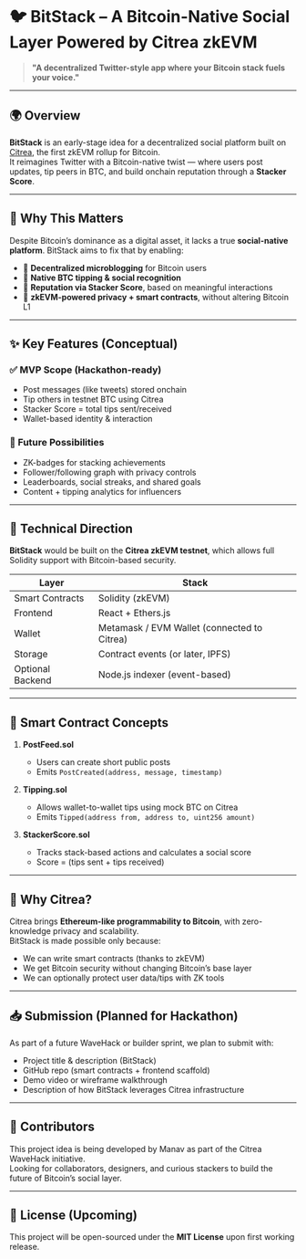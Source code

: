 # 🐦 BitStack – A Bitcoin-Native Social Layer Powered by Citrea zkEVM

> **"A decentralized Twitter-style app where your Bitcoin stack fuels your voice."**

---

## 🌍 Overview

**BitStack** is an early-stage idea for a decentralized social platform built on [Citrea](https://citrea.xyz), the first zkEVM rollup for Bitcoin.  
It reimagines Twitter with a Bitcoin-native twist — where users post updates, tip peers in BTC, and build onchain reputation through a **Stacker Score**.

---

## 🧠 Why This Matters

Despite Bitcoin’s dominance as a digital asset, it lacks a true **social-native platform**. BitStack aims to fix that by enabling:

- 📝 **Decentralized microblogging** for Bitcoin users  
- 💸 **Native BTC tipping & social recognition**  
- 🧮 **Reputation via Stacker Score**, based on meaningful interactions  
- 🧱 **zkEVM-powered privacy + smart contracts**, without altering Bitcoin L1  

---

## ✨ Key Features (Conceptual)

### ✅ MVP Scope (Hackathon-ready)
- Post messages (like tweets) stored onchain
- Tip others in testnet BTC using Citrea
- Stacker Score = total tips sent/received
- Wallet-based identity & interaction

### 🧩 Future Possibilities
- ZK-badges for stacking achievements
- Follower/following graph with privacy controls
- Leaderboards, social streaks, and shared goals
- Content + tipping analytics for influencers

---

## 🧱 Technical Direction

**BitStack** would be built on the **Citrea zkEVM testnet**, which allows full Solidity support with Bitcoin-based security.

| Layer | Stack |
|-------|-------|
| Smart Contracts | Solidity (zkEVM) |
| Frontend | React + Ethers.js |
| Wallet | Metamask / EVM Wallet (connected to Citrea) |
| Storage | Contract events (or later, IPFS) |
| Optional Backend | Node.js indexer (event-based) |

---

## 🧠 Smart Contract Concepts

1. **PostFeed.sol**  
   - Users can create short public posts  
   - Emits `PostCreated(address, message, timestamp)`  

2. **Tipping.sol**  
   - Allows wallet-to-wallet tips using mock BTC on Citrea  
   - Emits `Tipped(address from, address to, uint256 amount)`

3. **StackerScore.sol**  
   - Tracks stack-based actions and calculates a social score  
   - Score = (tips sent + tips received)

---

## 📌 Why Citrea?

Citrea brings **Ethereum-like programmability to Bitcoin**, with zero-knowledge privacy and scalability.  
BitStack is made possible only because:

- We can write smart contracts (thanks to zkEVM)
- We get Bitcoin security without changing Bitcoin’s base layer
- We can optionally protect user data/tips with ZK tools

---

## 📥 Submission (Planned for Hackathon)

As part of a future WaveHack or builder sprint, we plan to submit with:

- Project title & description (BitStack)
- GitHub repo (smart contracts + frontend scaffold)
- Demo video or wireframe walkthrough
- Description of how BitStack leverages Citrea infrastructure

---

## 🤝 Contributors

This project idea is being developed by Manav as part of the Citrea WaveHack initiative.  
Looking for collaborators, designers, and curious stackers to build the future of Bitcoin’s social layer.

---

## 📌 License (Upcoming)

This project will be open-sourced under the **MIT License** upon first working release.
